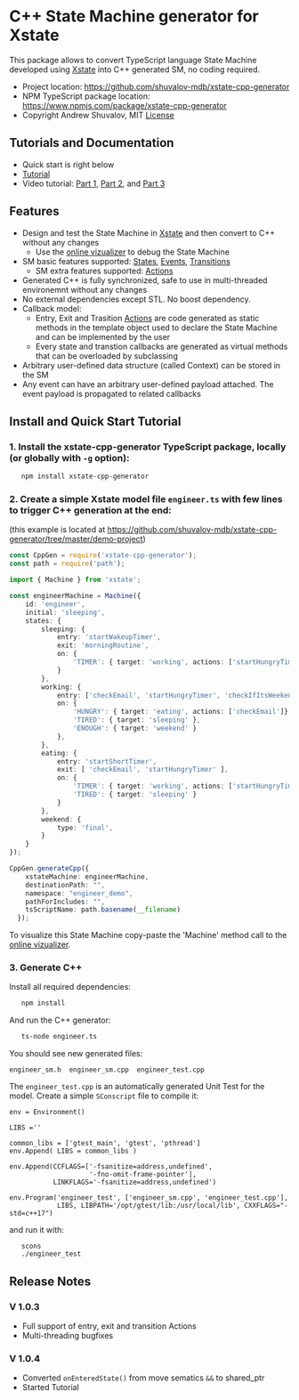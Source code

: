 # C++ State Machine generator for Xstate

This package allows to convert TypeScript language State Machine developed
using [Xstate](https://github.com/davidkpiano/xstate) into C++ generated SM, no coding required.

* Project location: https://github.com/shuvalov-mdb/xstate-cpp-generator
* NPM TypeScript package location: https://www.npmjs.com/package/xstate-cpp-generator
* Copyright Andrew Shuvalov, MIT [License](https://github.com/shuvalov-mdb/xstate-cpp-generator/blob/master/LICENSE)

## Tutorials and Documentation
* Quick start is right below
* [Tutorial](TUTORIAL.md)
* Video tutorial: [Part 1](https://youtu.be/DnuJFUR1SgA), [Part 2](https://youtu.be/8TTfRrmNu0s), and [Part 3](https://youtu.be/HoH68709Sq8)

## Features

* Design and test the State Machine in [Xstate](https://github.com/davidkpiano/xstate) and then convert to C++ without any changes
  * Use the [online vizualizer](https://xstate.js.org/viz/) to debug the State Machine
* SM basic features supported: [States](https://xstate.js.org/docs/guides/states.html), [Events](https://xstate.js.org/docs/guides/events.html), [Transitions](https://xstate.js.org/docs/guides/transitions.html)
  * SM extra features supported: [Actions](https://xstate.js.org/docs/guides/actions.html#declarative-actions)
* Generated C++ is fully synchronized, safe to use in multi-threaded environemnt without any changes
* No external dependencies except STL. No boost dependency.
* Callback model:
  * Entry, Exit and Trasition [Actions](https://xstate.js.org/docs/guides/actions.html#declarative-actions) are code
   generated as static methods in the template object used to declare the State Machine and can be implemented by the user
  * Every state and transtion callbacks are generated as virtual methods that can be overloaded by subclassing
* Arbitrary user-defined data structure (called Context) can be stored in the SM
* Any event can have an arbitrary user-defined payload attached. The event payload is propagated to related callbacks

## Install and Quick Start Tutorial

### 1. Install the xstate-cpp-generator TypeScript package, locally (or globally with `-g` option):

```bash
   npm install xstate-cpp-generator
```
### 2. Create a simple Xstate model file `engineer.ts` with few lines to trigger C++ generation at the end:
(this example is located at https://github.com/shuvalov-mdb/xstate-cpp-generator/tree/master/demo-project)

```TypeScript
const CppGen = require('xstate-cpp-generator');
const path = require('path');

import { Machine } from 'xstate';

const engineerMachine = Machine({
    id: 'engineer',
    initial: 'sleeping',
    states: {
        sleeping: {
            entry: 'startWakeupTimer',
            exit: 'morningRoutine',
            on: {
                'TIMER': { target: 'working', actions: ['startHungryTimer', 'startTiredTimer'] },
            }
        },
        working: {
            entry: ['checkEmail', 'startHungryTimer', 'checkIfItsWeekend' ],
            on: {
                'HUNGRY': { target: 'eating', actions: ['checkEmail']},
                'TIRED': { target: 'sleeping' },
                'ENOUGH': { target: 'weekend' }
            },
        },
        eating: {
            entry: 'startShortTimer',
            exit: [ 'checkEmail', 'startHungryTimer' ],
            on: {
                'TIMER': { target: 'working', actions: ['startHungryTimer'] },
                'TIRED': { target: 'sleeping' }
            }
        },
        weekend: {
            type: 'final',
        }
    }
});

CppGen.generateCpp({
    xstateMachine: engineerMachine,
    destinationPath: "",
    namespace: "engineer_demo",
    pathForIncludes: "",
    tsScriptName: path.basename(__filename)
  });

```
To visualize this State Machine copy-paste the 'Machine' method call to the [online vizualizer](https://xstate.js.org/viz/).

### 3. Generate C++
Install all required dependencies:

```bash
   npm install
```

And run the C++ generator:
```bash
   ts-node engineer.ts
```
You should see new generated files:
```
engineer_sm.h  engineer_sm.cpp  engineer_test.cpp
```

The `engineer_test.cpp` is an automatically generated Unit Test for the model. Create a simple `SConscript` file to compile it:

```
env = Environment()

LIBS =''

common_libs = ['gtest_main', 'gtest', 'pthread']
env.Append( LIBS = common_libs )

env.Append(CCFLAGS=['-fsanitize=address,undefined',
                    '-fno-omit-frame-pointer'],
           LINKFLAGS='-fsanitize=address,undefined')

env.Program('engineer_test', ['engineer_sm.cpp', 'engineer_test.cpp'], 
            LIBS, LIBPATH='/opt/gtest/lib:/usr/local/lib', CXXFLAGS="-std=c++17")

```
and run it with:
```
   scons
   ./engineer_test
```


## Release Notes

### V 1.0.3
* Full support of entry, exit and transition Actions
* Multi-threading bugfixes
### V 1.0.4
* Converted `onEnteredState()` from move sematics `&&` to shared_ptr
* Started Tutorial
